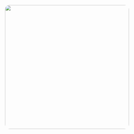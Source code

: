 <p align="center">
  <img src="https://github.com/mnabihali/ASR-FL/blob/main/assets/362d8d92-5c0d-40e9-88a1-ddead0574a89.png" 
       width="400px" 
       style="border-radius: 15px;" />
</p>
